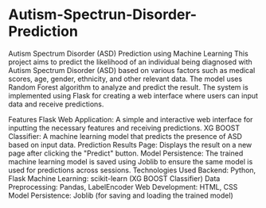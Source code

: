 # Autism-Spectrun-Disorder-Prediction
Autism Spectrum Disorder (ASD) Prediction using Machine Learning
This project aims to predict the likelihood of an individual being diagnosed with Autism Spectrum Disorder (ASD) based on various factors such as medical scores, age, gender, ethnicity, and other relevant data. The model uses Random Forest algorithm to analyze and predict the result. The system is implemented using Flask for creating a web interface where users can input data and receive predictions.

Features
Flask Web Application: A simple and interactive web interface for inputting the necessary features and receiving predictions.
XG BOOST Classifier: A machine learning model that predicts the presence of ASD based on input data.
Prediction Results Page: Displays the result on a new page after clicking the "Predict" button.
Model Persistence: The trained machine learning model is saved using Joblib to ensure the same model is used for predictions across sessions.
Technologies Used
Backend: Python, Flask
Machine Learning: scikit-learn (XG BOOST Classifier)
Data Preprocessing: Pandas, LabelEncoder
Web Development: HTML, CSS
Model Persistence: Joblib (for saving and loading the trained model)
